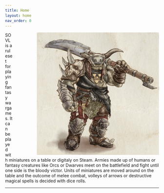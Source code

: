 ```yaml
---
title: Home
layout: home
nav_order: 0
---
```


<img style="float: right; margin-left: 80px;" src="assets/images/warchief.png" width="400" >


SOVL is a ruleset for playing fantasy wargames. It can be played with miniatures on a table or digitaly on Steam. Armies made up of humans or fantasy creatures like Orcs or Dwarves meet on the battlefield and fight until one side is the bloody victor. Units of miniatures are moved around on the table and the outcome of melee combat, volleys of arrows or destructive magical spells is decided with dice rolls.

----

[use this template]: https://github.com/just-the-docs/just-the-docs-template/generate
